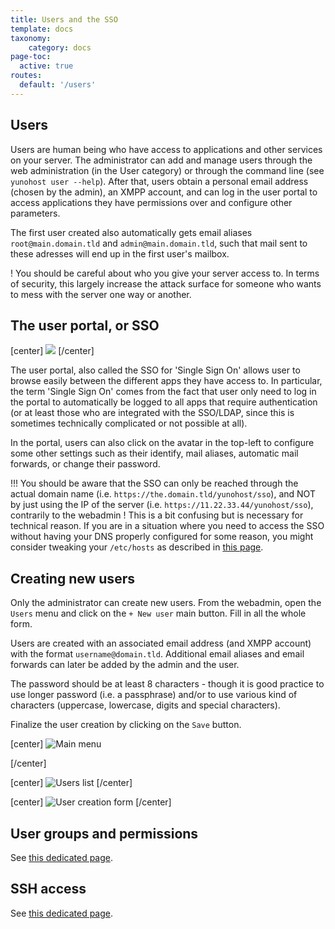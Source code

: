 ```yaml
---
title: Users and the SSO
template: docs
taxonomy:
    category: docs
page-toc:
  active: true
routes:
  default: '/users'
---
```


## Users

Users are human being who have access to applications and other services on your server. The administrator can add and manage users through the web administration (in the User category) or through the command line (see `yunohost user --help`). After that, users obtain a personal email address (chosen by the admin), an XMPP account, and can log in the user portal to access applications they have permissions over and configure other parameters.

The first user created also automatically gets email aliases `root@main.domain.tld` and `admin@main.domain.tld`, such that mail sent to these adresses will end up in the first user's mailbox.

! You should be careful about who you give your server access to. In terms of security, this largely increase the attack surface for someone who wants to mess with the server one way or another.

## The user portal, or SSO

[center]
![](image://user_panel.png)
[/center]

The user portal, also called the SSO for 'Single Sign On' allows user to browse easily between the different apps they have access to. In particular, the term 'Single Sign On' comes from the fact that user only need to log in the portal to automatically be logged to all apps that require authentication (or at least those who are integrated with the SSO/LDAP, since this is sometimes technically complicated or not possible at all).

In the portal, users can also click on the avatar in the top-left to configure some other settings such as their identify, mail aliases, automatic mail forwards, or change their password.

!!! You should be aware that the SSO can only be reached through the actual domain name (i.e. `https://the.domain.tld/yunohost/sso`), and NOT by just using the IP of the server (i.e. `https://11.22.33.44/yunohost/sso`), contrarily to the webadmin ! This is a bit confusing but is necessary for technical reason. If you are in a situation where you need to access the SSO without having your DNS properly configured for some reason, you might consider tweaking your `/etc/hosts` as described in [this page](/dns_local_network).

## Creating new users

Only the administrator can create new users. From the webadmin, open the `Users` menu and click on the `+ New user` main button. Fill in all the whole form.

Users are created with an associated email address (and XMPP account) with the format `username@domain.tld`. Additional email aliases and email forwards can later be added by the admin and the user.

The password should be at least 8 characters - though it is good practice to use longer password (i.e. a passphrase) and/or to use various kind of characters (uppercase, lowercase, digits and special characters).

Finalize the user creation by clicking on the `Save` button.

[center]
![Main menu](image://create_user_1.png?classes=caption "From the main menu of the webadmin, open `Users`.")

[/center]

[center]
![Users list](image://create_user_2.png?classes=caption "From the top of the users list, click on `+ New user`.")
[/center]

[center]
![User creation form](image://create_user_3.png?classes=caption "Fill in the form.")
[/center]

## User groups and permissions

See [this dedicated page](/groups_and_permissions).

## SSH access

See [this dedicated page](/ssh).
